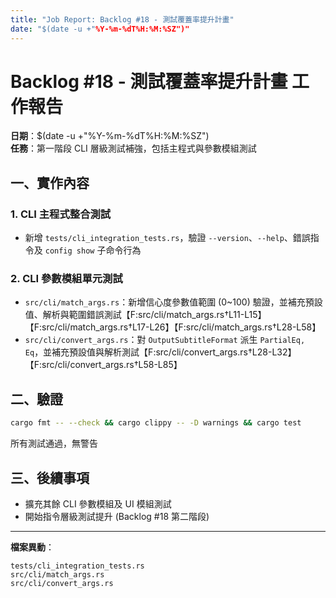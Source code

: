 ```yaml
---
title: "Job Report: Backlog #18 - 測試覆蓋率提升計畫"
date: "$(date -u +"%Y-%m-%dT%H:%M:%SZ")"
---
```


# Backlog #18 - 測試覆蓋率提升計畫 工作報告

**日期**：$(date -u +"%Y-%m-%dT%H:%M:%SZ")  
**任務**：第一階段 CLI 層級測試補強，包括主程式與參數模組測試

## 一、實作內容

### 1. CLI 主程式整合測試
- 新增 `tests/cli_integration_tests.rs`，驗證 `--version`、`--help`、錯誤指令及 `config show` 子命令行為

### 2. CLI 參數模組單元測試
- `src/cli/match_args.rs`：新增信心度參數值範圍 (0~100) 驗證，並補充預設值、解析與範圍錯誤測試【F:src/cli/match_args.rs†L11-L15】【F:src/cli/match_args.rs†L17-L26】【F:src/cli/match_args.rs†L28-L58】
- `src/cli/convert_args.rs`：對 `OutputSubtitleFormat` 派生 `PartialEq, Eq`，並補充預設值與解析測試【F:src/cli/convert_args.rs†L28-L32】【F:src/cli/convert_args.rs†L58-L85】

## 二、驗證

```bash
cargo fmt -- --check && cargo clippy -- -D warnings && cargo test
```

所有測試通過，無警告

## 三、後續事項

- 擴充其餘 CLI 參數模組及 UI 模組測試
- 開始指令層級測試提升 (Backlog #18 第二階段)

---
**檔案異動**：
```
tests/cli_integration_tests.rs
src/cli/match_args.rs
src/cli/convert_args.rs
```
